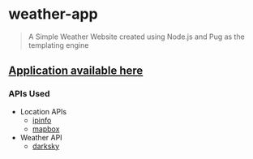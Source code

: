 # weather-app

> A Simple Weather Website created using Node.js and Pug as the templating engine

## [Application available here](https://swaika-weather-app.herokuapp.com/)

### APIs Used
* Location APIs
    * [ipinfo](https://ipinfo.io/)
    * [mapbox](https://www.mapbox.com/)
* Weather API
    * [darksky](https://darksky.net/dev)